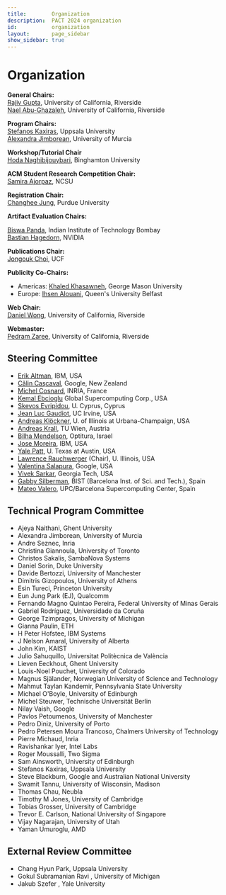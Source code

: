 ```yaml
---
title:        Organization
description:  PACT 2024 organization
id:           organization
layout:       page_sidebar
show_sidebar: true
---
```


# Organization

**General Chairs:**<br>
[Rajiv Gupta](https://www.cs.ucr.edu/~gupta/), University of California, Riverside <br>
[Nael Abu-Ghazaleh](https://www.cs.ucr.edu/~nael/), University of California, Riverside

**Program Chairs:**<br>
[Stefanos Kaxiras](https://pages.cs.wisc.edu/~kaxiras/), Uppsala University <br>
[Alexandra Jimborean](https://webs.um.es/alexandra.jimborean/miwiki/doku.php), University of Murcia

**Workshop/Tutorial Chair**<br>
[Hoda Naghibijouybari](https://sites.google.com/a/binghamton.edu/sites/system/errors/WebspaceNotFound?path=%2Fhoda%2F), Binghamton University

**ACM Student Research Competition Chair:**<br>
[Samira Ajorpaz](https://mirbaghercom.wordpress.com/), NCSU

**Registration Chair:**<br>
[Changhee Jung](https://www.cs.purdue.edu/homes/chjung/), Purdue University

**Artifact Evaluation Chairs:**<br>

[Biswa Panda](https://www.cse.iitb.ac.in/~biswa/), Indian Institute of Technology Bombay <br>
[Bastian Hagedorn](https://bastianhagedorn.github.io), NVIDIA


**Publications Chair:**<br>
[Jongouk Choi](https://jongouk-choi.github.io/jongouk/), UCF

**Publicity Co-Chairs:**<br>
- Americas: [Khaled Khasawneh](https://sites.google.com/view/knkhasawneh/khaled-n-khasawneh), George Mason University
- Europe: [Ihsen Alouani](https://sites.google.com/view/ihsen-alouani), Queen's University Belfast


**Web Chair:**<br>
[Daniel Wong](https://www.danielwong.org/), University of California, Riverside

**Webmaster:**<br>
[Pedram Zaree](https://pedramzaree.github.io/), University of California, Riverside



## Steering Committee

- [Erik      Altman](https://researcher.watson.ibm.com/researcher/view.php?person=us-ealtman), IBM, USA
- [Călin     Caşcaval](https://conf.researchr.org/profile/conf/calincascaval), Google, New Zealand
- [Michel    Cosnard](http://www-sop.inria.fr/members/Michel.Cosnard/), INRIA, France
- [Kemal     Ebcioglu](http://global-supercomputing.com/people/kemal.ebcioglu/) Global Supercomputing Corp., USA
- [Skevos    Evripidou](https://cy.linkedin.com/in/skevos-evripidou-55a7b2), U. Cyprus, Cyprus
- [Jean Luc  Gaudiot](http://pascal.eng.uci.edu/people/gaudiot.html), UC Irvine, USA
- [Andreas   Klöckner](https://andreask.cs.illinois.edu/aboutme), U. of Illinois at Urbana-Champaign, USA
- [Andreas   Krall](https://informatics.tuwien.ac.at/people/andreas-krall), TU Wien, Austria
- [Bilha     Mendelson](https://www.linkedin.com/in/bilha-mendelson-36208a1/?originalSubdomain=il), Optitura, Israel
- [Jose      Moreira](https://researcher.watson.ibm.com/researcher/view.php?person=us-jmoreira), IBM, USA
- [Yale      Patt](http://users.ece.utexas.edu/~patt/), U. Texas at Austin, USA
- [Lawrence  Rauchwerger](https://cs.illinois.edu/about/people/all-faculty/rwerger) (Chair), U. Illinois, USA
- [Valentina Salapura](https://www.linkedin.com/in/valentina-salapura-81924a44), Google, USA
- [Vivek     Sarkar](https://vsarkar.cc.gatech.edu/), Georgia Tech, USA
- [Gabby     Silberman](https://es.linkedin.com/in/gabbysilberman), BIST (Barcelona Inst. of Sci. and Tech.), Spain
- [Mateo     Valero](https://www.bsc.es/mateo-valero), UPC/Barcelona Supercomputing Center, Spain

## Technical Program Committee
- Ajeya Naithani, Ghent University
- Alexandra Jimborean, University of Murcia
- Andre Seznec, Inria
- Christina Giannoula, University of Toronto
- Christos Sakalis, SambaNova Systems
- Daniel Sorin, Duke University
- Davide Bertozzi, University of Manchester
- Dimitris Gizopoulos, University of Athens
- Esin Tureci, Princeton University
- Eun Jung Park (EJ), Qualcomm
- Fernando Magno Quintao Pereira, Federal University of Minas Gerais
- Gabriel Rodríguez, Universidade da Coruña
- George Tzimpragos, University of Michigan
- Gianna Paulin, ETH
- H Peter Hofstee, IBM Systems
- J Nelson Amaral, University of Alberta
- John Kim, KAIST
- Julio Sahuquillo, Universitat Politècnica de València
- Lieven Eeckhout, Ghent University
- Louis-Noel Pouchet, University of Colorado
- Magnus Själander, Norwegian University of Science and Technology
- Mahmut Taylan Kandemir, Pennsylvania State University
- Michael O'Boyle, University of Edinburgh
- Michel Steuwer, Technische Universität Berlin
- Nilay Vaish, Google
- Pavlos Petoumenos, University of Manchester
- Pedro Diniz, University of Porto
- Pedro Petersen Moura Trancoso, Chalmers University of Technology
- Pierre Michaud, Inria
- Ravishankar Iyer, Intel Labs
- Roger Moussalli, Two Sigma
- Sam Ainsworth, University of Edinburgh
- Stefanos Kaxiras, Uppsala University
- Steve Blackburn, Google and Australian National University
- Swamit Tannu, University of Wisconsin, Madison
- Thomas Chau, Neubla
- Timothy M Jones, University of Cambridge
- Tobias Grosser, University of Cambridge
- Trevor E. Carlson, National University of Singapore
- Vijay Nagarajan, University of Utah
- Yaman Umuroglu, AMD

## External Review Committee
- Chang Hyun Park, Uppsala University
- Gokul Subramanian Ravi , University of Michigan
- Jakub Szefer , Yale University

